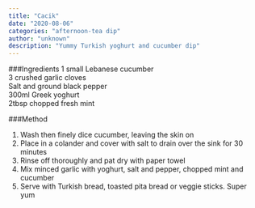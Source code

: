 ```yaml
---
title: "Cacik"
date: "2020-08-06"
categories: "afternoon-tea dip"
author: "unknown"
description: "Yummy Turkish yoghurt and cucumber dip"
---
```


###Ingredients
1 small Lebanese cucumber  
3 crushed garlic cloves  
Salt and ground black pepper  
300ml Greek yoghurt  
2tbsp chopped fresh mint  

###Method
1. Wash then finely dice cucumber, leaving the skin on
2. Place in a colander and cover with salt to drain over the sink for 30 minutes
3. Rinse off thoroughly and pat dry with paper towel
4. Mix minced garlic with yoghurt, salt and pepper, chopped mint and cucumber
5. Serve with Turkish bread, toasted pita bread or veggie sticks. Super yum
